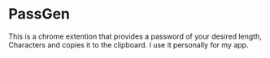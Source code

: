 # PassGen
This is a chrome extention that provides a password of your desired length, Characters and copies it to the clipboard.
I use it personally for my app.
